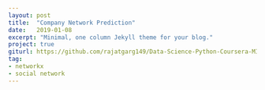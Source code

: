 ```yaml
---
layout: post
title:  "Company Network Prediction"
date:   2019-01-08
excerpt: "Minimal, one column Jekyll theme for your blog."
project: true
giturl:	https://github.com/rajatgarg149/Data-Science-Python-Coursera-MICHIGAN-/tree/master/Applied%20Social%20Network%20Analysis%20in%20Python
tag:
- networkx
- social network
---
```


